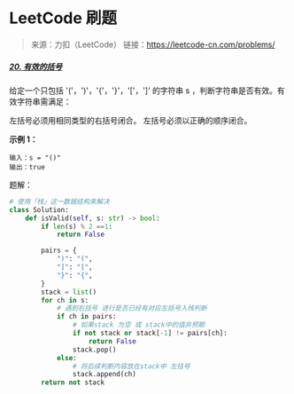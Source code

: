 # LeetCode 刷题

> 来源：力扣（LeetCode）
> 链接：https://leetcode-cn.com/problems/

##### [20. 有效的括号](https://leetcode-cn.com/problems/valid-parentheses/)

给定一个只包括 '('，')'，'{'，'}'，'['，']' 的字符串 s ，判断字符串是否有效。有效字符串需满足：

左括号必须用相同类型的右括号闭合。
左括号必须以正确的顺序闭合。

**示例 1：**

```
输入：s = "()"
输出：true
```

题解：

```python
# 使用「栈」这一数据结构来解决 
class Solution:
    def isValid(self, s: str) -> bool:
        if len(s) % 2 ==1:
            return False

        pairs = {
            ")": "(",
            "]": "[",
            "}": "{",
        }
        stack = list()
        for ch in s:
            # 遇到右括号 进行是否已经有对应左括号入栈判断
            if ch in pairs:     
                # 如果stack 为空 或 stack中的值非预期
                if not stack or stack[-1] != pairs[ch]:
                    return False
                stack.pop()
            else:
                # 将后续判断内容放在stack中 左括号
                stack.append(ch)    
        return not stack
```

